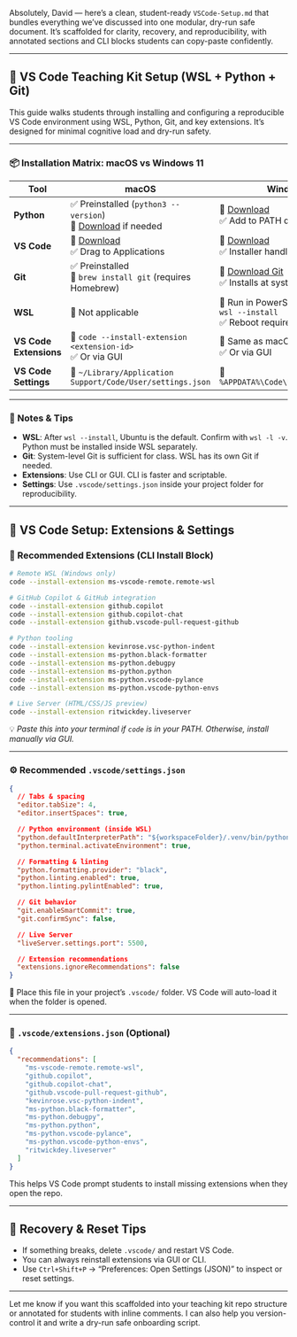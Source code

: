 Absolutely, David — here’s a clean, student-ready `VSCode-Setup.md` that bundles everything we’ve discussed into one modular, dry-run safe document. It’s scaffolded for clarity, recovery, and reproducibility, with annotated sections and CLI blocks students can copy-paste confidently.

---

## 🧰 VS Code Teaching Kit Setup (WSL + Python + Git)

This guide walks students through installing and configuring a reproducible VS Code environment using WSL, Python, Git, and key extensions. It’s designed for minimal cognitive load and dry-run safety.

---

### 📦 Installation Matrix: macOS vs Windows 11

| Tool                  | macOS                                                                 | Windows 11                                                                 |
|-----------------------|------------------------------------------------------------------------|-----------------------------------------------------------------------------|
| **Python**            | ✅ Preinstalled (`python3 --version`) <br> 🔧 [Download](https://www.python.org/downloads/mac-osx/) if needed | 🔧 [Download](https://www.python.org/downloads/windows/) <br> ✅ Add to PATH during install |
| **VS Code**           | 🔧 [Download](https://code.visualstudio.com/) <br> ✅ Drag to Applications | 🔧 [Download](https://code.visualstudio.com/) <br> ✅ Installer handles PATH setup |
| **Git**               | ✅ Preinstalled <br> 🔧 `brew install git` (requires Homebrew) | 🔧 [Download Git](https://git-scm.com/download/win) <br> ✅ Installs at system level |
| **WSL**               | 🚫 Not applicable                                                      | 🔧 Run in PowerShell as Admin:<br>`wsl --install`<br>✅ Reboot required |
| **VS Code Extensions**| 🔧 `code --install-extension <extension-id>` <br> ✅ Or via GUI | 🔧 Same as macOS <br> ✅ Or via GUI |
| **VS Code Settings**  | 🔧 `~/Library/Application Support/Code/User/settings.json` | 🔧 `%APPDATA%\Code\User/settings.json` |

---

### 🧠 Notes & Tips

- **WSL**: After `wsl --install`, Ubuntu is the default. Confirm with `wsl -l -v`. Python must be installed inside WSL separately.
- **Git**: System-level Git is sufficient for class. WSL has its own Git if needed.
- **Extensions**: Use CLI or GUI. CLI is faster and scriptable.
- **Settings**: Use `.vscode/settings.json` inside your project folder for reproducibility.

---

## 🧩 VS Code Setup: Extensions & Settings

### 🔌 Recommended Extensions (CLI Install Block)

```bash
# Remote WSL (Windows only)
code --install-extension ms-vscode-remote.remote-wsl

# GitHub Copilot & GitHub integration
code --install-extension github.copilot
code --install-extension github.copilot-chat
code --install-extension github.vscode-pull-request-github

# Python tooling
code --install-extension kevinrose.vsc-python-indent
code --install-extension ms-python.black-formatter
code --install-extension ms-python.debugpy
code --install-extension ms-python.python
code --install-extension ms-python.vscode-pylance
code --install-extension ms-python.vscode-python-envs

# Live Server (HTML/CSS/JS preview)
code --install-extension ritwickdey.liveserver
```

💡 _Paste this into your terminal if `code` is in your PATH. Otherwise, install manually via GUI._

---

### ⚙️ Recommended `.vscode/settings.json`

```json
{
  // Tabs & spacing
  "editor.tabSize": 4,
  "editor.insertSpaces": true,

  // Python environment (inside WSL)
  "python.defaultInterpreterPath": "${workspaceFolder}/.venv/bin/python",
  "python.terminal.activateEnvironment": true,

  // Formatting & linting
  "python.formatting.provider": "black",
  "python.linting.enabled": true,
  "python.linting.pylintEnabled": true,

  // Git behavior
  "git.enableSmartCommit": true,
  "git.confirmSync": false,

  // Live Server
  "liveServer.settings.port": 5500,

  // Extension recommendations
  "extensions.ignoreRecommendations": false
}
```

📁 Place this file in your project’s `.vscode/` folder. VS Code will auto-load it when the folder is opened.

---

### 📄 `.vscode/extensions.json` (Optional)

```json
{
  "recommendations": [
    "ms-vscode-remote.remote-wsl",
    "github.copilot",
    "github.copilot-chat",
    "github.vscode-pull-request-github",
    "kevinrose.vsc-python-indent",
    "ms-python.black-formatter",
    "ms-python.debugpy",
    "ms-python.python",
    "ms-python.vscode-pylance",
    "ms-python.vscode-python-envs",
    "ritwickdey.liveserver"
  ]
}
```

This helps VS Code prompt students to install missing extensions when they open the repo.

---

## 🧪 Recovery & Reset Tips

- If something breaks, delete `.vscode/` and restart VS Code.
- You can always reinstall extensions via GUI or CLI.
- Use `Ctrl+Shift+P` → “Preferences: Open Settings (JSON)” to inspect or reset settings.

---

Let me know if you want this scaffolded into your teaching kit repo structure or annotated for students with inline comments. I can also help you version-control it and write a dry-run safe onboarding script.
